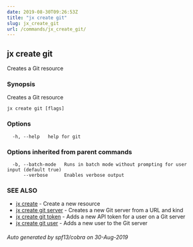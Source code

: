 ```yaml
---
date: 2019-08-30T09:26:53Z
title: "jx create git"
slug: jx_create_git
url: /commands/jx_create_git/
---
```

## jx create git

Creates a Git resource

### Synopsis

Creates a Git resource

```
jx create git [flags]
```

### Options

```
  -h, --help   help for git
```

### Options inherited from parent commands

```
  -b, --batch-mode   Runs in batch mode without prompting for user input (default true)
      --verbose      Enables verbose output
```

### SEE ALSO

* [jx create](/commands/jx_create/)	 - Create a new resource
* [jx create git server](/commands/jx_create_git_server/)	 - Creates a new Git server from a URL and kind
* [jx create git token](/commands/jx_create_git_token/)	 - Adds a new API token for a user on a Git server
* [jx create git user](/commands/jx_create_git_user/)	 - Adds a new user to the Git server

###### Auto generated by spf13/cobra on 30-Aug-2019
